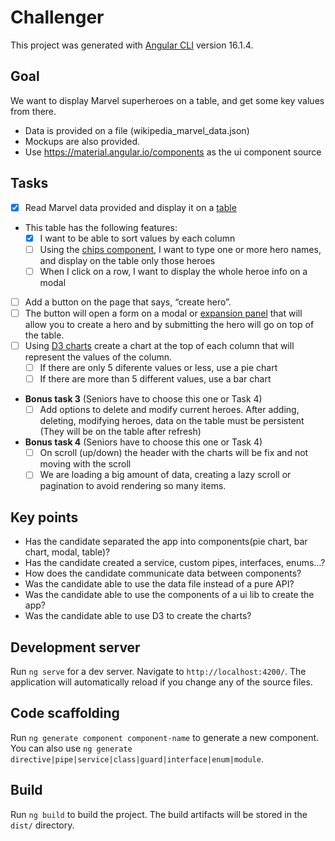 # Challenger

This project was generated with [Angular CLI](https://github.com/angular/angular-cli) version 16.1.4.

## Goal

We want to display Marvel superheroes on a table, and get some key values from there.

* Data is provided on a file (wikipedia_marvel_data.json)
* Mockups are also provided.
* Use https://material.angular.io/components as the ui component source 

## Tasks

* [x] Read Marvel data provided and display it on a [table](https://material.angular.io/components/table/overview)
* This table has the following features:
    * [x] I want to be able to sort values by each column
    * [ ] Using the [chips component](https://material.angular.io/components/chips/examples), I want to type one or more hero names, and display on the table only those heroes
    * [ ] When I click on a row, I want to display the whole heroe info on a modal
* [ ] Add a button on the page that says, “create hero”.
* [ ] The button will open a form on a modal or [expansion panel](https://material.angular.io/components/expansion/overview) that will allow you to create a hero and by submitting the hero will go on top of the table.
* [ ] Using [D3 charts](https://d3js.org/) create a chart at the top of each column that will represent the values of the column.
    * [ ] If there are only 5 diferente values or less, use a pie chart
    * [ ] If there are more than 5 different values, use a bar chart
* **Bonus task 3** (Seniors have to choose this one or Task 4)
    * [ ] Add options to delete and modify current heroes. After adding, deleting, modifying heroes, data on the table must be persistent (They will
be on the table after refresh)
* **Bonus task 4** (Seniors have to choose this one or Task 4)
    * [ ] On scroll (up/down) the header with the charts will be fix and not moving with the scroll
    * [ ] We are loading a big amount of data, creating a lazy scroll or pagination to avoid
rendering so many items.

## Key points

* Has the candidate separated the app into components(pie chart, bar chart, modal,
table)?
* Has the candidate created a service, custom pipes, interfaces, enums…?
* How does the candidate communicate data between components?
* Was the candidate able to use the data file instead of a pure API?
* Was the candidate able to use the components of a ui lib to create the app?
* Was the candidate able to use D3 to create the charts?

## Development server

Run `ng serve` for a dev server. Navigate to `http://localhost:4200/`. The application will automatically reload if you change any of the source files.

## Code scaffolding

Run `ng generate component component-name` to generate a new component. You can also use `ng generate directive|pipe|service|class|guard|interface|enum|module`.

## Build

Run `ng build` to build the project. The build artifacts will be stored in the `dist/` directory.
